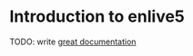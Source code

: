 # Introduction to enlive5

TODO: write [great documentation](http://jacobian.org/writing/what-to-write/)
